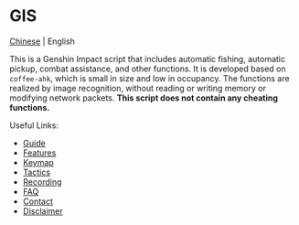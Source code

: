 # GIS

[Chinese](../../readme.md) | English

This is a Genshin Impact script that includes automatic fishing, automatic
pickup, combat assistance, and other functions. It is developed based on
`coffee-ahk`, which is small in size and low in occupancy. The functions are
realized by image recognition, without reading or writing memory or modifying
network packets. **This script does not contain any cheating functions.**

Useful Links:

- [Guide](./guide.md)
- [Features](./feature.md)
- [Keymap](./keymap.md)
- [Tactics](./tactic.md)
- [Recording](./recording.md)
- [FAQ](./faq.md)
- [Contact](./contact.md)
- [Disclaimer](./disclaimer.md)
